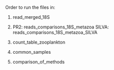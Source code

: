Order to run the files in:

1. read_merged_18S

2. PR2: reads_comparisons_18S_metazoa 
   SILVA: reads_comparisons_18S_metazoa_SILVA

3. count_table_zooplankton

4. common_samples

5. comparison_of_methods
